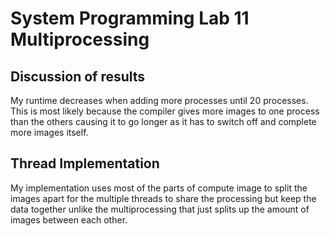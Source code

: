 # System Programming Lab 11 Multiprocessing

## Discussion of results
My runtime decreases when adding more processes until 20 processes. This is most likely because the compiler gives more images to one process than the others causing it to go longer as it has to switch off and complete more images itself.

## Thread Implementation
My implementation uses most of the parts of compute image to split the images apart for the multiple threads to share the processing but keep the data together unlike the multiprocessing that just splits up the amount of images between each other.
